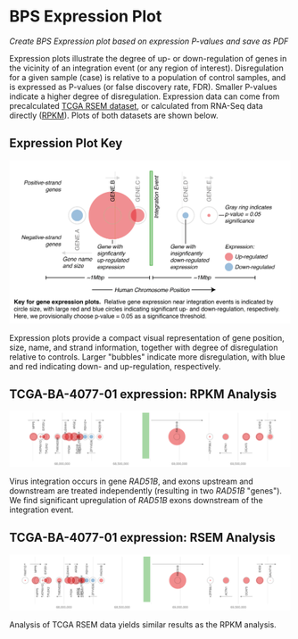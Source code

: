 # BPS Expression Plot 

*Create BPS Expression plot based on expression P-values and save as PDF*

Expression plots illustrate the degree of up- or down-regulation of genes in
the vicinity of an integration event (or any region of interest).
Disregulation for a given sample (case) is relative to a population of control
samples, and is expressed as P-values (or false discovery rate, FDR).  Smaller
P-values indicate a higher degree of disregulation.  Expression data can come
from precalculated [TCGA RSEM dataset](../M_RSEM_Expression/README.md), or calculated from RNA-Seq data directly
([RPKM](../L_Expression/README.md)).  Plots of both datasets are shown below.

## Expression Plot Key
<img src="../doc/ExpressionPlotKey.png" width="600"/>

Expression plots provide a compact visual representation of gene position, size, name, and strand information,
together with degree of disregulation relative to controls.  Larger "bubbles" indicate more disregulation,
with blue and red indicating down- and up-regulation, respectively.  
 


## TCGA-BA-4077-01 expression: RPKM Analysis
<img src="plots/TCGA-BA-4077-01B-01D-2268-08.AA.chr14.RPKM.FDR.bubble.png" width="800"/>

Virus integration occurs in gene *RAD51B*, and exons upstream and downstream
are treated independently (resulting in two *RAD51B* "genes").  We find
significant upregulation of *RAD51B* exons downstream of the integration event.  

## TCGA-BA-4077-01 expression: RSEM Analysis
<img src="plots/TCGA-BA-4077-01B-01D-2268-08.AA.chr14.RSEM.FDR.bubble.png" width="800"/>

Analysis of TCGA RSEM data yields similar results as the RPKM analysis.

